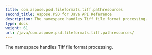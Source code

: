 ```yaml
---
title: com.aspose.psd.fileformats.tiff.pathresources
second_title: Aspose.PSD for Java API Reference
description: The namespace handles Tiff file format processing.
type: docs
weight: 61
url: /java/com.aspose.psd.fileformats.tiff.pathresources/
---
```



The namespace handles Tiff file format processing.

